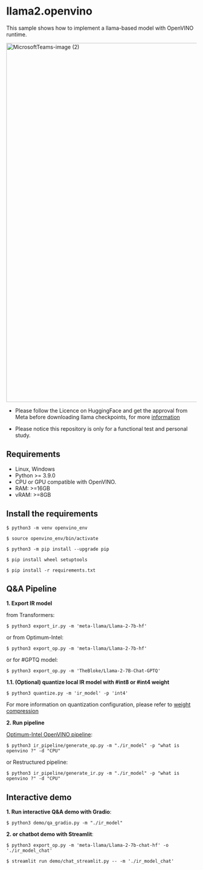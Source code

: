 # llama2.openvino
This sample shows how to implement a llama-based model with OpenVINO runtime.

<img width="947" alt="MicrosoftTeams-image (2)" src="https://github.com/OpenVINO-dev-contest/llama2.openvino/assets/91237924/c210507f-1fb2-4c68-a8d9-dae945df07d3">


- Please follow the Licence on HuggingFace and get the approval from Meta before downloading llama checkpoints, for more [information](https://huggingface.co/meta-llama/Llama-2-7b-hf)

- Please notice this repository is only for a functional test and personal study.

## Requirements

- Linux, Windows
- Python >= 3.9.0
- CPU or GPU compatible with OpenVINO.
- RAM: >=16GB
- vRAM: >=8GB

## Install the requirements

    $ python3 -m venv openvino_env

    $ source openvino_env/bin/activate

    $ python3 -m pip install --upgrade pip
    
    $ pip install wheel setuptools
    
    $ pip install -r requirements.txt


## Q&A Pipeline

**1. Export IR model**

from Transformers:

    $ python3 export_ir.py -m 'meta-llama/Llama-2-7b-hf'

or from Optimum-Intel:

    $ python3 export_op.py -m 'meta-llama/Llama-2-7b-hf'

or for #GPTQ model:

    $ python3 export_op.py -m 'TheBloke/Llama-2-7B-Chat-GPTQ'

**1.1.  (Optional) quantize local IR model with #int8 or #int4 weight**

    $ python3 quantize.py -m 'ir_model' -p 'int4'

For more information on quantization configuration, please refer to [weight compression](https://github.com/openvinotoolkit/nncf/blob/release_v270/docs/compression_algorithms/CompressWeights.md)

**2.  Run pipeline**

[Optimum-Intel OpenVINO pipeline](https://huggingface.co/docs/optimum/intel/inference):

    $ python3 ir_pipeline/generate_op.py -m "./ir_model" -p "what is openvino ?" -d "CPU"

or Restructured pipeline:

    $ python3 ir_pipeline/generate_ir.py -m "./ir_model" -p "what is openvino ?" -d "CPU"

## Interactive demo

**1. Run interactive Q&A demo with Gradio**:

    $ python3 demo/qa_gradio.py -m "./ir_model" 

**2. or chatbot demo with Streamlit**:

    $ python3 export_op.py -m 'meta-llama/Llama-2-7b-chat-hf' -o './ir_model_chat'

    $ streamlit run demo/chat_streamlit.py -- -m './ir_model_chat'
